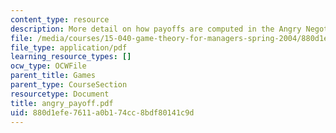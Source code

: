 ```yaml
---
content_type: resource
description: More detail on how payoffs are computed in the Angry Negotiation Game.
file: /media/courses/15-040-game-theory-for-managers-spring-2004/880d1efe7611a0b174cc8bdf80141c9d_angry_payoff.pdf
file_type: application/pdf
learning_resource_types: []
ocw_type: OCWFile
parent_title: Games
parent_type: CourseSection
resourcetype: Document
title: angry_payoff.pdf
uid: 880d1efe-7611-a0b1-74cc-8bdf80141c9d
---
```

